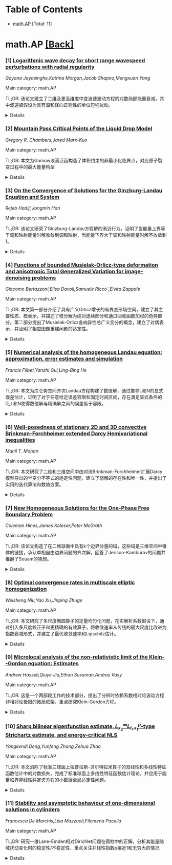 <div id=toc></div>

# Table of Contents

- [math.AP](#math.AP) [Total: 11]


<div id='math.AP'></div>

# math.AP [[Back]](#toc)

### [1] [Logarithmic wave decay for short range wavespeed perturbations with radial regularity](https://arxiv.org/abs/2509.08957)
*Gayana Jayasinghe,Katrina Morgan,Jacob Shapiro,Mengxuan Yang*

Main category: math.AP

TL;DR: 该论文建立了二维及更高维度中变波速波动方程的对数局部能量衰减，其中波速被假设为具有温和径向正则性的单位短程扰动。


<details>
  <summary>Details</summary>
Motivation: 研究变波速波动方程的能量衰减行为，特别是在波速作为单位扰动的条件下，理解其在不同频率区域下的解析性质。

Method: 通过研究加权解析子在两个不同频率区域的行为：在低频区域使用Neumann级数和自由解析子性质推导解析子展开；在非零频率区域通过Carleman估计建立一致解析子估计。

Result: 获得了实频率λ的加权解析子的Hölder连续性，在二维情况下当λ→0时存在对数余项，从而建立了对数局部能量衰减。

Conclusion: 该方法成功建立了变波速波动方程的对数局部能量衰减，关键是通过分析解析子在不同频率区域的行为来实现这一目标。

Abstract: We establish logarithmic local energy decay for wave equations with a varying
wavespeed in dimensions two and higher, where the wavespeed is assumed to be a
short range perturbation of unity with mild radial regularity. The key
ingredient is H\"older continuity of the weighted resolvent for real
frequencies $\lambda$, modulo a logarithmic remainder in dimension two as
$\lambda \to 0$. Our approach relies on a study of the resolvent in two
distinct frequency regimes. In the low frequency regime, we derive an expansion
for the resolvent using a Neumann series and properties of the free resolvent.
For frequencies away from zero, we establish a uniform resolvent estimate by
way of a Carleman estimate.

</details>


### [2] [Mountain Pass Critical Points of the Liquid Drop Model](https://arxiv.org/abs/2509.09098)
*Gregory R. Chambers,Jared Marx-Kuo*

Main category: math.AP

TL;DR: 本文为Gamow液滴泛函构造了体积约束的非最小化临界点，对应原子裂变过程中的最大能量构型


<details>
  <summary>Details</summary>
Motivation: 研究原子核裂变过程中的能量构型，特别是当原子从体积V裂变为两个体积V/2的原子时的最大能量状态

Method: 使用几何测度论方法，建立从单个球体到两个无限远球体之间的山路结构，处理非紧致性、体积约束和多重性问题

Result: 在体积范围3.512 < V < 10内成功构造了非最小化的临界点，这些点对应于裂变过程中的最大能量配置

Conclusion: 该方法为研究液滴模型的裂变过程提供了新的数学工具，将极小曲面理论中的min-max构造技术应用于体积约束问题

Abstract: We consider Gamow's liquid drop functional, $\mathcal{E}$, on $\mathbb{R}^3$
and construct non-minimizing, volume constrained, critical points for volumes
$3.512 \cong \alpha_0 < V < 10$. In this range, we establish a mountain pass
set up between a ball of volume $V$ and two balls of volume $V/2$ infinitely
far apart. Intuitively, our critical point corresponds to the maximal energy
configuration of an atom of volume $V$ as it undergoes fission into two atoms
of volume $V/2$. Our proof relies on geometric measure theoretical methods from
the min-max construction of minimal surfaces, and along the way, we address
issues of non-compactness, ``pull tight" with a volume constraint, and
multiplicity.

</details>


### [3] [On the Convergence of Solutions for the Ginzburg-Landau Equation and System](https://arxiv.org/abs/2509.09231)
*Rejeb Hadiji,Jongmin Han*

Main category: math.AP

TL;DR: 该论文研究了Ginzburg-Landau方程解的渐近行为，证明了当能量上界等于调和映射能量时解收敛到调和映射，当能量下界大于调和映射能量时解不收敛到1。


<details>
  <summary>Details</summary>
Motivation: 研究Ginzburg-Landau方程解的渐近性质，特别是与调和映射的关系，以及能量界限对解收敛行为的影响。

Method: 通过分析Ginzburg-Landau方程解的能量泛函，建立能量界限与解收敛性质之间的严格数学关系，使用变分方法和极限分析技术。

Result: 证明了当解的能量上界等于调和映射能量时，解强收敛到调和映射；当能量下界严格大于调和映射能量时，解的模不一致收敛到1。

Conclusion: 该研究揭示了Ginzburg-Landau方程解的渐近行为与能量界限的精确关系，为理解这类方程的解结构提供了重要理论结果，并推广到了对称和非对称双分量系统。

Abstract: Let $(u_\varepsilon)$ be a family of solutions of the Ginzburg--Landau
equation with boundary condition $u_\varepsilon = g$ on $\partial \Omega$ and
of degree $0$. Let $u_0$ denote the harmonic map satisfying $u_0 = g$ on
$\partial \Omega$. We show that, if there exists a constant $C_1 > 0$ such that
for $\varepsilon$ sufficiently small we have $\frac{1}{2} \int_\Omega |\nabla
u_\ve|^2 dx \leq C_1 \leq \frac{1}{2} \int_\Omega |\nabla u_0|^2 dx,$ then $C_1
= \frac{1}{2} \int_\Omega |\nabla u_0|^2 dx$ and
  $u_\ve ~\to ~ u_0 \qin H^1(\Om)$.
  We also prove that if there is a constant $C_2$ such that for $\ve$ small
enough we have $ \frac12 \int_\Om |\nabla u_\ve|^2 dx \geq C_2 > \frac12
\int_\Om |\nabla u_0|^2 dx,$ then $|u_{\ve}|$ does not converge uniformly to
$1$ on $\overline{\Om} $. We obtain analogous results for both symmetric and
non-symmetric two-component Ginzburg--Landau systems.

</details>


### [4] [Functions of bounded Musielak-Orlicz-type deformation and anisotropic Total Generalized Variation for image-denoising problems](https://arxiv.org/abs/2509.09237)
*Giacomo Bertazzoni,Elisa Davoli,Samuele Ricco`,Elvira Zappale*

Main category: math.AP

TL;DR: 本文第一部分介绍了具有广义Orlicz增长的有界变形场空间，建立了其主要性质、模表示，并描述了模分解为绝对连续部分和通过回收函数加权的奇异部分。第二部分提出了Musielak-Orlicz各向异性总广义变分的概念，建立了对偶表示，并证明了相应图像重建问题的适定性。


<details>
  <summary>Details</summary>
Motivation: 研究具有广义Orlicz增长的有界变形场空间的性质和表示，以及发展Musielak-Orlicz各向异性总广义变分理论，用于解决图像重建问题。

Method: 第一部分采用模理论和函数空间分析方法，建立有界变形场空间的性质和模分解；第二部分引入Musielak-Orlicz各向异性总广义变分概念，利用对偶表示理论。

Result: 成功建立了广义Orlicz增长变形场空间的主要性质，获得了模的分解表示，并在变指数情况下进行了进一步分析；提出了新的总广义变分概念，证明了图像重建问题的适定性。

Conclusion: 本文发展了广义Orlicz增长空间的理论框架，为图像处理中的变分问题提供了新的数学工具和理论基础，特别是在各向异性和变指数情形下的应用。

Abstract: In the first part of this paper we introduce the space of bounded deformation
fields with generalized Orlicz growth. We establish their main properties,
provide a modular representation, and characterize a decomposition of the
modular into an absolutely continuous part and a singular part weighted via a
recession function. A further analysis in the variable exponent case is also
provided. The second part of the paper contains a notion of Musielak-Orlicz
anisotropic Total Generalized Variation. We establish a duality representation,
and show well-posedness of the corresponding image reconstruction problem.

</details>


### [5] [Numerical analysis of the homogeneous Landau equation: approximation, error estimates and simulation](https://arxiv.org/abs/2509.09276)
*Francis Filbet,Yanzhi Gui,Ling-Bing He*

Main category: math.AP

TL;DR: 本文为库仑势空间齐次Landau方程构建了数值解，通过推导L和N的显式误差估计，证明了对于任意给定误差容限和固定时间区间，存在满足显式条件的D_L和N使得数值解与精确解之间的误差低于容限。


<details>
  <summary>Details</summary>
Motivation: 为库仑势Landau方程提供严格的数值解误差分析，验证谱方法的数学有效性，确保数值模拟的可靠性。

Method: 在具有N个保留傅里叶模式的D_L域上构造数值解，推导L（域大小）和N（模式数）的显式误差估计，通过数学分析证明误差可控性。

Result: 证明了对于任意给定误差容限和固定时间区间，存在明确的L和N选择条件，使得数值误差低于容限，并通过数值模拟验证了理论结果。

Conclusion: 该方法为库仑势Landau方程的数值求解提供了严格的数学基础，验证了谱方法的有效性，确保了数值结果的可信度。

Abstract: We construct a numerical solution to the spatially homogeneous Landau
equation with Coulomb potential on a domain $D_L$ with N retained Fourier
modes. By deriving an explicit error estimate in terms of $L$ and $N$, we
demonstrate that for any prescribed error tolerance and fixed time interval
$[0, T ]$, there exist choices of $D_L$ and $N$ satisfying explicit conditions
such that the error between the numerical and exact solutions is below the
tolerance. Specifically, the estimate shows that sufficiently large $L$ and $N$
(depending on initial data parameters and $T$) can reduce the error to any
desired level. Numerical simulations based on this construction are also
presented. The results in particular demonstrate the mathematical validity of
the spectral method proposed in the referenced literature.

</details>


### [6] [Well-posedness of stationary 2D and 3D convective Brinkman-Forchheimer extended Darcy Hemivariational inequalities](https://arxiv.org/abs/2509.09335)
*Manil T. Mohan*

Main category: math.AP

TL;DR: 本文研究了二维和三维空间中由对流Brinkman-Forchheimer扩展Darcy模型导出的半变分不等式的适定性问题，建立了弱解的存在性和唯一性，并提出了实用的迭代算法和数值方案。


<details>
  <summary>Details</summary>
Motivation: 研究多孔介质中不可压缩粘性流体流动的数学模型，该模型包含对流、阻尼和非线性阻力效应，需要处理非单调边界条件和Clarke次微分公式化的数学挑战。

Method: 引入辅助半变分不等式作为非线性Stokes型问题，结合凸最小化理论和不动点方法（Banach压缩映射原理或Schauder不动点定理），开发迭代算法顺序求解Stokes型问题。

Result: 成功建立了CBFeD模型弱解的存在性和唯一性，提出了收敛的迭代算法，并推导了等价的最小化问题变分公式，为数值模拟提供了理论基础。

Conclusion: 该研究为对流Brinkman-Forchheimer扩展Darcy模型提供了严格的数学分析框架，开发了有效的数值方法，为多孔介质流体流动的模拟计算奠定了基础。

Abstract: This study addresses the well-posedness of a hemivariational inequality
derived from the convective Brinkman-Forchheimer extended Darcy (CBFeD) model
in both two and three dimensions. The CBFeD model describes the behavior of
incompressible viscous fluid flow through a porous medium, incorporating the
effects of convection, damping, and nonlinear resistance. The mathematical
framework captures steady-state flow conditions under a no-slip boundary
assumption, with a non-monotone boundary condition that links the total fluid
pressure and the velocity's normal component through a Clarke subdifferential
formulation. To facilitate the analysis, we introduce an auxiliary
hemivariational inequality resembling a nonlinear Stokes-type problem with
damping and pumping terms, which serves as a foundational tool in establishing
the existence and uniqueness of weak solutions for the CBFeD model. The
analytical strategy integrates techniques from convex minimization theory with
fixed-point methods, specifically employing either the Banach contraction
mapping principle or Schauder's fixed point theorem. The Banach-based approach,
in particular, leads to a practical iterative algorithm that solves the
original nonlinear hemivariational inequality by sequentially solving
Stokes-type problems, ensuring convergence of the solution sequence.
Additionally, we derive equivalent variational formulations in terms of
minimization problems. These formulations lay the groundwork for the design of
efficient and stable numerical schemes tailored to simulate flows governed by
the CBFeD model.

</details>


### [7] [New Homogeneous Solutions for the One-Phase Free Boundary Problem](https://arxiv.org/abs/2509.09409)
*Coleman Hines,James Kolesar,Peter McGrath*

Main category: math.AP

TL;DR: 该论文构造了在二维球面中具有k个边界分量的域，这些域是三维空间中锥体的链接，承认单相自由边界问题的齐次解，回答了Jerison-Kamburov的问题并推翻了Souam的猜想。


<details>
  <summary>Details</summary>
Motivation: 回答Jerison-Kamburov提出的问题，并检验Souam的猜想是否成立，探索单相自由边界问题中齐次解的存在性。

Method: 利用与最小曲面的新联系，通过构造技术在处理足够大的整数k时建立相应的域和锥体链接。

Result: 成功构造了具有任意多个边界分量的域，证明了齐次解的存在性，并以此推翻了之前的猜想。

Conclusion: 该研究不仅解决了开放问题，还通过引入最小曲面的方法为四维情况下的齐次解构造提供了新途径。

Abstract: For each sufficiently large integer $k$, we construct a domain in the round
$2$-sphere with $k$ boundary components which is the link of a cone in
$\mathbb{R}^3$ admitting a homogeneous solution to the one-phase free boundary
problem. This answers a question of Jerison-Kamburov, and also disproves a
conjecture of Souam left open in earlier work. The method exploits a new
connection with minimal surfaces, which we also use to construct an infinite
family of homogeneous solutions in dimension four.

</details>


### [8] [Optimal convergence rates in multiscale elliptic homogenization](https://arxiv.org/abs/2509.09410)
*Weisheng Niu,Yao Xu,Jinping Zhuge*

Main category: math.AP

TL;DR: 本文研究了多尺度椭圆算子的定量均匀化问题，在实解析系数假设下，通过引入多尺度校正子和更精确的有效算子，将收敛速率从传统的最大尺度比改进为指数衰减形式，并建立了最优收敛速率和Lipschitz估计。


<details>
  <summary>Details</summary>
Motivation: 传统迭代均匀化方法对多尺度椭圆算子的收敛速率受限于尺度比max{ε_{i+1}/ε_i}，这在实际应用中可能不够理想。本文旨在在实解析系数假设下，突破这一限制，获得更优的收敛速率。

Method: 引入多尺度校正子和更精确的有效算子，利用实解析系数的性质，将收敛速率改进为指数衰减形式max{e^{-cε_i/ε_{i+1}}}。

Result: 获得了最优收敛速率（c>0为最大可能常数），并作为副产品，在温和的双对数尺度分离条件下建立了均匀Lipschitz估计。

Conclusion: 在实解析系数假设下，多尺度椭圆算子的均匀化可以获得指数级收敛速率，这一结果是理论最优的，为多尺度问题的数值计算提供了更精确的理论基础。

Abstract: This paper is devoted to the quantitative homogenization of multiscale
elliptic operator $-\nabla\cdot A_\varepsilon \nabla$, where $A_\varepsilon(x)
= A(x/\varepsilon_1, x/\varepsilon_2,\cdots, x/\varepsilon_n)$, $\varepsilon =
(\varepsilon_1, \varepsilon_2,\cdots, \varepsilon_n) \in (0,1]^n$ and
$\varepsilon_i > \varepsilon_{i+1}$. We assume that $A(y_1,y_2,\cdots, y_n)$ is
1-periodic in each $y_i \in \mathbb{R}^d$ and real analytic. Classically, the
method of reiterated homogenization has been applied to study this multiscale
elliptic operator, which leads to a convergence rate limited by the ratios
$\max \{ \varepsilon_{i+1}/\varepsilon_i: 1\le i\le n-1\}$. In the present
paper, under the assumption of real analytic coefficients, we introduce the
so-called multiscale correctors and more accurate effective operators, and
improve the ratio part of the convergence rate to $\max \{
e^{-c\varepsilon_{i}/\varepsilon_{i+1}}: 1\le i\le n-1 \}$. This convergence
rate is optimal in the sense that $c>0$ cannot be replaced by a larger
constant. As a byproduct, the uniform Lipschitz estimate is established under a
mild double-log scale-separation condition.

</details>


### [9] [Microlocal analysis of the non-relativistic limit of the Klein--Gordon equation: Estimates](https://arxiv.org/abs/2509.09518)
*Andrew Hassell,Qiuye Jia,Ethan Sussman,Andras Vasy*

Main category: math.AP

TL;DR: 这是一个两部段工作的技术部分，提出了分析时依赖系数相对论波动方程非相对论极限的微局框架，重点研究Klein-Gordon方程。


<details>
  <summary>Details</summary>
Motivation: 为了在光速无穷大时获得全局均匀估计，需要分析相空间中的两种近似治理：自然单位制下的自由Klein-Gordon方程和低频治理下的Schrödinger方程。

Method: 使用三种新的偶微分计算法：$Ψ_{\natural}$（半经典散射计算法的变体）、$Ψ_{\natural\mathrm{res}}$ 和 $Ψ_{\natural2\mathrm{res}}$，后两种通过在特定位置对第一种进行"第二次微局"而创建。

Result: 结合两种治理的分析，得到了光速无穷大时的全局均匀估计。

Conclusion: 该微局框架为分析时依赖系数相对论波动方程的非相对论极限提供了健壁的技术基础，同伴章纸将给出应用。

Abstract: This is the more technical half of a two-part work in which we introduce a
robust microlocal framework for analyzing the non-relativistic limit of
relativistic wave equations with time-dependent coefficients, focusing on the
Klein--Gordon equation. Two asymptotic regimes in phase space are relevant to
the non-relativistic limit: one corresponding to what physicists call
``natural'' units, in which the PDE is approximable by the free Klein--Gordon
equation, and a low-frequency regime in which the equation is approximable by
the usual Schrodinger equation. Combining the analyses in the two regimes gives
global estimates which are uniform as the speed of light goes to infinity. The
companion paper gives applications. Our main technical tools are three new
pseudodifferential calculi, $\Psi_{\natural}$ (a variant of the semiclassical
scattering calculus), $\Psi_{\natural\mathrm{res}}$, and
$\Psi_{\natural2\mathrm{res}}$, the latter two of which are created by ``second
microlocalizing'' the first at certain locations. This paper and the companion
paper can be read in either order, since the latter treats the former as a
black box.

</details>


### [10] [Sharp bilinear eigenfunction estimate, $L^\infty_{x_2}L^p_{t,x_1}$-type Strichartz estimate, and energy-critical NLS](https://arxiv.org/abs/2509.09565)
*Yangkendi Deng,Yunfeng Zhang,Zehua Zhao*

Main category: math.AP

TL;DR: 本文消除了标准三球面上拉普拉斯-贝尔特拉米算子的双线性和多线性特征函数估计中的对数损失，完成了标准球面上多线性特征函数估计理论，并应用于能量临界非线性薛定谔方程的小数据全局适定性问题。


<details>
  <summary>Details</summary>
Motivation: 消除二十多年来文献中一直存在的对数损失，完善标准球面上的多线性特征函数估计理论，并为能量临界非线性薛定谔方程在能量空间中的小数据全局适定性提供理论支持。

Method: 将S^3视为紧李群SU(2)，利用其表示理论特别是Clebsch-Gordan系数的性质；证明圆柱空间上的混合范数Strichartz估计；结合这两种方法推导出精细的双线性Strichartz估计。

Result: 建立了无对数损失的双线性和多线性特征函数估计；证明了混合范数Strichartz估计；推导了精细的双线性Strichartz估计；获得了能量临界NLS在能量空间中的小数据全局适定性结果。

Conclusion: 成功消除了标准三球面上特征函数估计中的对数损失，完善了该领域的理论，并为非线性薛定谔方程的研究提供了新的工具和结果。

Abstract: We establish sharp bilinear and multilinear eigenfunction estimates for the
Laplace-Beltrami operator on the standard three-sphere $\mathbb{S}^3$,
eliminating the logarithmic loss that has persisted in the literature since the
pioneering work of Burq, G\'erard, and Tzvetkov over twenty years ago. This
completes the theory of multilinear eigenfunction estimates on the standard
spheres. Our approach relies on viewing $\mathbb{S}^3$ as the compact Lie group
$\mathrm{SU}(2)$ and exploiting its representation theory, especially the
properties of Clebsch-Gordan coefficients. Motivated by application to the
energy-critical nonlinear Schr\"odinger equation (NLS) on $\mathbb{R} \times
\mathbb{S}^3$, we also prove a refined Strichartz estimate of mixed-norm type
$L^\infty_{x_2}L^4_{t,x_1}$ on the cylindrical space $\mathbb{R}_{x_1} \times
\mathbb{T}_{x_2}$, adapted to certain spectrally localized functions. Combining
these two ingredients, we derive a refined bilinear Strichartz estimate on
$\mathbb{R} \times \mathbb{S}^3$, which in turn yields small data global
well-posedness for the above mentioned NLS in the energy space.

</details>


### [11] [Stability and asymptotic behaviour of one-dimensional solutions in cylinders](https://arxiv.org/abs/2509.09648)
*Francesca De Marchis,Lisa Mazzuoli,Filomena Pacella*

Main category: math.AP

TL;DR: 研究一维Lane-Emden相对Dirichlet问题在圆柱中的正解，分析其能量随域扰动变化时的稳定性/不稳定性，重点关注非线性指数p接近1和无穷大的情况


<details>
  <summary>Details</summary>
Motivation: 研究Lane-Emden相对Dirichlet问题中一维正解的稳定性特性随能量变化的行为，特别关注非线性指数p的极端情况

Method: 通过对p→1和p→∞时一维解的精细渐近分析，检测极限轮廓和其他定性性质

Result: 获得了p接近1和p很大时的稳定性/不稳定性结果，揭示了这些解的极限剖面特性

Conclusion: 一维Lane-Emden解的稳定性特性强烈依赖于非线性指数p，通过渐近分析可以揭示其在不同极限情况下的行为特征

Abstract: We consider positive one-dimensional solutions of a Lane-Emden relative
Dirichlet problem in a cylinder and study their stability/instability
properties as the energy varies with respect to domain perturbations. This
depends on the exponent $p >1$ of the nonlinearity and we obtain results for
$p$ close to 1 and for $p$ large. This is achieved by a careful asymptotic
analysis of the one-dimensional solution as $p \to 1$ or $p \to \infty$, which
is of independent interest. It allows to detect the limit profile and other
qualitative properties of these solutions.

</details>
